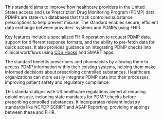 This standard aims to improve how healthcare providers in the United States access and use Prescription Drug Monitoring Program (PDMP) data. PDMPs are state-run databases that track controlled substance prescriptions to help prevent misuse. The standard enables secure, efficient data exchange between providers' systems and PDMPs using FHIR.

Key features include a specialized FHIR operation to request PDMP data, support for different response formats, and the ability to pre-fetch data for quick access. It also provides guidance on integrating PDMP checks into clinical workflows using [CDS Hooks](https://build.fhir.org/ig/HL7/cds-hooks) and SMART apps.

The standard benefits prescribers and pharmacists by allowing them to access PDMP information within their existing systems, helping them make informed decisions about prescribing controlled substances. Healthcare organizations can more easily integrate PDMP data into their processes, improving patient safety and regulatory compliance.

This standard aligns with US healthcare regulations aimed at reducing opioid misuse, including state mandates for PDMP checks before prescribing controlled substances. It incorporates relevant industry standards like NCPDP SCRIPT and ASAP Reporting, providing mappings between these and FHIR.